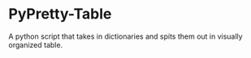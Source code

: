 # PyPretty-Table
A python script that takes in dictionaries and spits them out in visually organized table.
